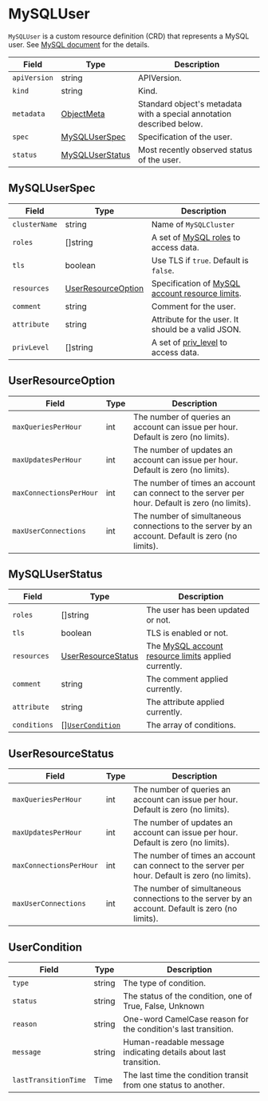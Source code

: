 MySQLUser
=========

`MySQLUser` is a custom resource definition (CRD) that represents a MySQL user.
See [MySQL document](https://dev.mysql.com/doc/refman/8.0/en/create-user.html) for the details.

| Field        | Type                                | Description                                                           |
|--------------|-------------------------------------|-----------------------------------------------------------------------|
| `apiVersion` | string                              | APIVersion.                                                           |
| `kind`       | string                              | Kind.                                                                 |
| `metadata`   | [ObjectMeta]                        | Standard object's metadata with a special annotation described below. |
| `spec`       | [MySQLUserSpec](#MySQLUserSpec)     | Specification of the user.                                            |
| `status`     | [MySQLUserStatus](#MySQLUserStatus) | Most recently observed status of the user.                            |

MySQLUserSpec
-------------

| Field         | Type                                      | Description                                                                                |
|---------------|-------------------------------------------|--------------------------------------------------------------------------------------------|
| `clusterName` | string                                    | Name of `MySQLCluster`                                                                     |
| `roles`       | []string                                  | A set of [MySQL roles](https://dev.mysql.com/doc/refman/8.0/en/roles.html) to access data. |
| `tls`         | boolean                                   | Use TLS if `true`. Default is `false`.                                                     |
| `resources`   | [UserResourceOption](#UserResourceOption) | Specification of [MySQL account resource limits].                                          |
| `comment`     | string                                    | Comment for the user.                                                                      |
| `attribute`   | string                                    | Attribute for the user. It should be a valid JSON.                                         |
| `privLevel`   | []string                                  | A set of [priv_level](https://dev.mysql.com/doc/refman/8.0/en/grant.html) to access data.  |

UserResourceOption
------------------

| Field                   | Type | Description                                                                                      |
|-------------------------|------|--------------------------------------------------------------------------------------------------|
| `maxQueriesPerHour`     | int  | The number of queries an account can issue per hour. Default is zero (no limits).                |
| `maxUpdatesPerHour`     | int  | The number of updates an account can issue per hour. Default is zero (no limits).                |
| `maxConnectionsPerHour` | int  | The number of times an account can connect to the server per hour. Default is zero (no limits).  |
| `maxUserConnections`    | int  | The number of simultaneous connections to the server by an account. Default is zero (no limits). |

MySQLUserStatus
---------------

| Field        | Type                                      | Description                                            |
|--------------|-------------------------------------------|--------------------------------------------------------|
| `roles`      | []string                                  | The user has been updated or not.                      |
| `tls`        | boolean                                   | TLS is enabled or not.                                 |
| `resources`  | [UserResourceStatus](#UserResourceStatus) | The [MySQL account resource limits] applied currently. |
| `comment`    | string                                    | The comment applied currently.                         |
| `attribute`  | string                                    | The attribute applied currently.                       |
| `conditions` | [][`UserCondition`](#UserCondition)       | The array of conditions.                               |

UserResourceStatus
------------------

| Field                   | Type | Description                                                                                      |
|-------------------------|------|--------------------------------------------------------------------------------------------------|
| `maxQueriesPerHour`     | int  | The number of queries an account can issue per hour. Default is zero (no limits).                |
| `maxUpdatesPerHour`     | int  | The number of updates an account can issue per hour. Default is zero (no limits).                |
| `maxConnectionsPerHour` | int  | The number of times an account can connect to the server per hour. Default is zero (no limits).  |
| `maxUserConnections`    | int  | The number of simultaneous connections to the server by an account. Default is zero (no limits). |

UserCondition
-------------

| Field                | Type   | Description                                                      |
|----------------------|--------|------------------------------------------------------------------|
| `type`               | string | The type of condition.                                           |
| `status`             | string | The status of the condition, one of True, False, Unknown         |
| `reason`             | string | One-word CamelCase reason for the condition's last transition.   |
| `message`            | string | Human-readable message indicating details about last transition. |
| `lastTransitionTime` | Time   | The last time the condition transit from one status to another.  |

[ObjectMeta]: https://kubernetes.io/docs/reference/generated/kubernetes-api/v1.17/#objectmeta-v1-meta
[MySQL account resource limits]: https://dev.mysql.com/doc/refman/8.0/en/user-resources.html
